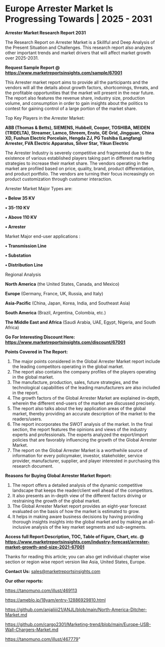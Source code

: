 # Europe Arrester Market Is Progressing Towards | 2025 - 2031

<strong>Arrester Market Research Report 2031</strong>

The Research Report on Arrester Market is a Skillful and Deep Analysis of the Present Situation and Challenges. This research report also analyzes other important trends and market drivers that will affect market growth over 2025-2031.

<strong>Request Sample Report @ <a href=https://www.marketreportsinsights.com/sample/67001>https://www.marketreportsinsights.com/sample/67001</a></strong>

This Arrester market report aims to provide all the participants and the vendors will all the details about growth factors, shortcomings, threats, and the profitable opportunities that the market will present in the near future. The report also features the revenue share, industry size, production volume, and consumption in order to gain insights about the politics to contest for gaining control of a large portion of the market share.

Top Key Players in the Arrester Market:

<strong>ABB (Thomas & Betts), SIEMENS, Hubbell, Cooper, TOSHIBA, MEIDEN (TRIDELTA), Streamer, Lamco, Shreem, Ensto, GE Grid, Jingguan, China XD, Fushun Electric Porcelain, Hengda ZJ, PG Toshiba (Langfang) Arrester, FVA Electric Apparatus, Silver Star, Yikun Electric</strong>

The Arrester Industry is severely competitive and fragmented due to the existence of various established players taking part in different marketing strategies to increase their market share. The vendors operating in the market are profiled based on price, quality, brand, product differentiation, and product portfolio. The vendors are turning their focus increasingly on product customization through customer interaction.

Arrester Market Major Types are:

<strong>• Below 35 KV

• 35-110 KV

• Above 110 KV

• Arrester</strong>

Market Major end-user applications :

<strong>• Transmission Line

• Substation

• Distribution Line</strong>

Regional Analysis

</u><strong><b>North America</b></strong> (the United States, Canada, and Mexico)

<strong><b>Europe </b></strong>(Germany, France, UK, Russia, and Italy)

<strong><b>Asia-Pacific</b></strong> (China, Japan, Korea, India, and Southeast Asia)

<strong><b>South America</b></strong> (Brazil, Argentina, Colombia, etc.)

<strong><b>The Middle East and Africa</b></strong> (Saudi Arabia, UAE, Egypt, Nigeria, and South Africa)

<strong>Go For Interesting Discount Here: <a href=https://www.marketreportsinsights.com/discount/67001>https://www.marketreportsinsights.com/discount/67001</a></strong>

<strong>Points Covered in The Report:</strong>
<ol>
  <li>The major points considered in the Global Arrester Market report include the leading competitors operating in the global market.</li>
  <li>The report also contains the company profiles of the players operating in the global market.</li>
  <li>The manufacture, production, sales, future strategies, and the technological capabilities of the leading manufacturers are also included in the report.</li>
  <li>The growth factors of the Global Arrester Market are explained in-depth, wherein the different end-users of the market are discussed precisely.</li>
  <li>The report also talks about the key application areas of the global market, thereby providing an accurate description of the market to the readers/users.</li>
  <li>The report incorporates the SWOT analysis of the market. In the final section, the report features the opinions and views of the industry experts and professionals. The experts analyzed the export/import policies that are favorably influencing the growth of the Global Arrester Market.</li>
  <li>The report on the Global Arrester Market is a worthwhile source of information for every policymaker, investor, stakeholder, service provider, manufacturer, supplier, and player interested in purchasing this research document.</li>
</ol>
<strong>Reasons for Buying Global Arrester Market Report:</strong>

<ol>
  <li>The report offers a detailed analysis of the dynamic competitive landscape that keeps the reader/client well ahead of the competitors.</li>
  <li>It also presents an in-depth view of the different factors driving or restraining the growth of the global market.</li>
  <li>The Global Arrester Market report provides an eight-year forecast evaluated on the basis of how the market is estimated to grow.</li>
  <li>It helps in making aware business decisions by having providing thorough insights insights into the global market and by making an all-inclusive analysis of the key market segments and sub-segments.</li>
</ol>
<strong>Access full Report Description, TOC, Table of Figure, Chart, etc. @ <a href=https://www.marketreportsinsights.com/industry-forecast/arrester-market-growth-and-size-2021-67001>https://www.marketreportsinsights.com/industry-forecast/arrester-market-growth-and-size-2021-67001</a></strong>


Thanks for reading this article; you can also get individual chapter wise section or region wise report version like Asia, United States, Europe.

<strong>Contact Us:</strong>
sales@marketreportsinsights.com

<strong>Our other reports:</strong>

<a href=https://tanomuno.com/illust/469113>https://tanomuno.com/illust/469113</a>

<a href=https://ameblo.jp/18yam/entry-12886929810.html>https://ameblo.jp/18yam/entry-12886929810.html</a>

<a href=https://github.com/anjaliiii21/ANJL/blob/main/North-America-Ditcher-Market.md>https://github.com/anjaliiii21/ANJL/blob/main/North-America-Ditcher-Market.md</a>

<a href=https://github.com/cargo2301/Marketing-trend/blob/main/Europe-USB-Wall-Chargers-Market.md>https://github.com/cargo2301/Marketing-trend/blob/main/Europe-USB-Wall-Chargers-Market.md</a>

<a href=https://tanomuno.com/illust/467779>https://tanomuno.com/illust/467779</a>"
